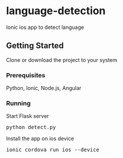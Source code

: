 # language-detection
Ionic ios app to detect language

## Getting Started
Clone or download the project to your system

### Prerequisites
Python, Ionic, Node.js, Angular

### Running
<p>Start Flask server</p>
<pre>python detect.py</pre>

<p>Install the app on ios device</p>
<pre>ionic cordova run ios --device</pre>
